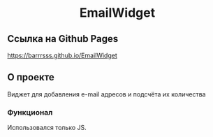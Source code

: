 <h1 align="center">EmailWidget</h1>

## Ссылка на Github Pages
https://barrrsss.github.io/EmailWidget

## О проекте

Виджет для добавления e-mail адресов и подсчёта их количества

### Функционал

Использовался только JS.
